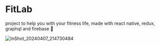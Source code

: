 # FitLab
project to help you with your fitness life, made with react native, redux, graphql and firebase 💪

![InShot_20240407_214730484](https://github.com/Aninimo/FitLab/assets/75839810/e508457d-0ae4-496f-bfc7-1ee9183cc4c3)

